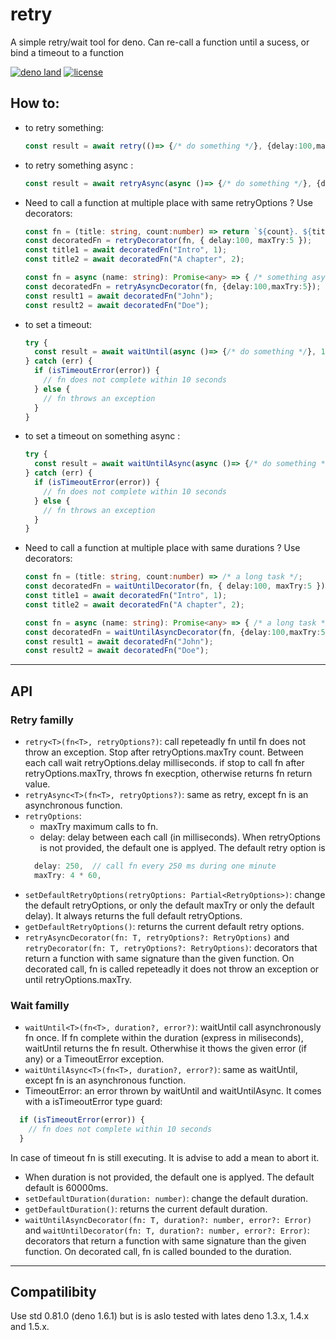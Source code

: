 # retry
A simple retry/wait tool for deno. 
Can re-call a function until a sucess, or bind a timeout to a function 

[![deno land](http://img.shields.io/badge/available%20on-deno.land/x-lightgrey.svg?logo=deno&labelColor=black)](https://deno.land/x/retry) 
[![license](https://img.shields.io/badge/license-MIT-green)](https://github.com/franckLdx/retry/blob/master/LICENSE) 


## How to:
* to retry something: 
  ```typescript
  const result = await retry(()=> {/* do something */}, {delay:100,maxTry:5})
  ```
* to retry something async : 
  ```typescript
  const result = await retryAsync(async ()=> {/* do something */}, {delay:100,maxTry:5})
  ```
* Need to call a function at multiple place with same retryOptions ? Use decorators:
  ```typescript
  const fn = (title: string, count:number) => return `${count}. ${title}`; 
  const decoratedFn = retryDecorator(fn, { delay:100, maxTry:5 });
  const title1 = await decoratedFn("Intro", 1);
  const title2 = await decoratedFn("A chapter", 2);

  const fn = async (name: string): Promise<any> => { /* something async */ }; 
  const decoratedFn = retryAsyncDecorator(fn, {delay:100,maxTry:5});
  const result1 = await decoratedFn("John");
  const result2 = await decoratedFn("Doe");
  ```
* to set a timeout: 
  ```typescript
  try {
    const result = await waitUntil(async ()=> {/* do something */}, 10000);
  } catch (err) {
    if (isTimeoutError(error)) {
      // fn does not complete within 10 seconds
    } else {
      // fn throws an exception
    }
  }
  ```
* to set a timeout on something async : 
  ```typescript
  try {
    const result = await waitUntilAsync(async ()=> {/* do something */}, 10000);
  } catch (err) {
    if (isTimeoutError(error)) {
      // fn does not complete within 10 seconds
    } else {
      // fn throws an exception
    }
  }
  ```
* Need to call a function at multiple place with same durations ? Use decorators:
  ```typescript
  const fn = (title: string, count:number) => /* a long task */; 
  const decoratedFn = waitUntilDecorator(fn, { delay:100, maxTry:5 });
  const title1 = await decoratedFn("Intro", 1);
  const title2 = await decoratedFn("A chapter", 2);

  const fn = async (name: string): Promise<any> => { /* a long task */ }; 
  const decoratedFn = waitUntilAsyncDecorator(fn, {delay:100,maxTry:5});
  const result1 = await decoratedFn("John");
  const result2 = await decoratedFn("Doe");
  ```
___
## API
### Retry familly
* `retry<T>(fn<T>, retryOptions?)`: call repeteadly fn until fn does not throw an exception. Stop after retryOptions.maxTry count. Between each call wait retryOptions.delay milliseconds.
if stop to call fn after retryOptions.maxTry, throws fn execption, otherwise returns fn return value.
* `retryAsync<T>(fn<T>, retryOptions?)`: same as retry, except fn is an asynchronous function.
* `retryOptions`:
  - maxTry maximum calls to fn.
  - delay: delay between each call (in milliseconds).
  When retryOptions is not provided, the default one is applyed. The default retry option is
  ```typescript
    delay: 250,  // call fn every 250 ms during one minute 
    maxTry: 4 * 60, 
  ```
* `setDefaultRetryOptions(retryOptions: Partial<RetryOptions>)`: change the default retryOptions, or only the default maxTry or only the default delay). It always returns the full default retryOptions.
* `getDefaultRetryOptions()`: returns the current default retry options.
* `retryAsyncDecorator(fn: T, retryOptions?: RetryOptions)` and  `retryDecorator(fn: T, retryOptions?: RetryOptions)`: decorators that return a function with same signature than the given function. On decorated call, fn is called repeteadly it does not throw an exception or until retryOptions.maxTry.
### Wait familly
* `waitUntil<T>(fn<T>, duration?, error?)`: waitUntil call asynchronously fn once. If fn complete within the duration (express in miliseconds), waitUntil returns the fn result. Otherwhise it thows the given error (if any) or a TimeoutError exception.
* `waitUntilAsync<T>(fn<T>, duration?, error?)`: same as waitUntil, except fn is an asynchronous function.
* TimeoutError: an error thrown by waitUntil and waitUntilAsync. It comes with a isTimeoutError type guard:
```typescript
  if (isTimeoutError(error)) {
    // fn does not complete within 10 seconds
  }
```
In case of timeout fn is still executing. It is advise to add a mean to abort it.
* When duration is not provided, the default one is applyed. The default default is 60000ms.
* `setDefaultDuration(duration: number)`: change the default duration.
* `getDefaultDuration()`: returns the current default duration.
* `waitUntilAsyncDecorator(fn: T, duration?: number, error?: Error)` and `waitUntilDecorator(fn: T, duration?: number, error?: Error)`: decorators that return a function with same signature than the given function. On decorated call, fn is called bounded to the duration.

---
## Compatilibity
Use std 0.81.0 (deno 1.6.1) but is is aslo tested with lates deno 1.3.x, 1.4.x and 1.5.x.